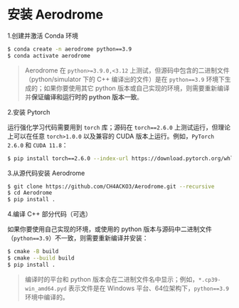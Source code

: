 # 安装 Aerodrome #

1.创建并激活 Conda 环境

```bash
$ conda create -n aerodrome python==3.9
$ conda activate aerodrome
```

> Aerodrome 在 ```python>=3.9.0,<3.12``` 上测试，但源码中包含的二进制文件（python/simulator 下的 C++ 编译出的文件）是在 ```python==3.9``` 环境下生成的；如果你要使用其它 python 版本或自己实现的环境，则需要重新编译并**保证编译和运行时的 python 版本一致**。

2.安装 Pytorch

运行强化学习代码需要用到 `torch` 库；源码在 `torch==2.6.0` 上测试运行，但理论上可以在任意 `torch>1.0.0` 以及兼容的 CUDA 版本上运行。例如，`PyTorch 2.6.0` 和 ` CUDA 11.8 `：

```bash
$ pip install torch==2.6.0 --index-url https://download.pytorch.org/whl/cu118
```

3.从源代码安装 Aerodrome

```bash
$ git clone https://github.com/CH4ACKO3/Aerodrome.git --recursive
$ cd Aerodrome
$ pip install .
```

4.编译 C++ 部分代码（可选）

如果你要使用自己实现的环境，或使用的 python 版本与源码中二进制文件（`python==3.9`）不一致，则需要重新编译并安装：

```bash
$ cmake -B build
$ cmake --build build
$ pip install .
```

> 编译时的平台和 python 版本会在二进制文件名中显示；例如，`*.cp39-win_amd64.pyd` 表示文件是在 Windows 平台、64位架构下，`python==3.9` 环境中编译的。
